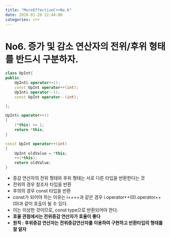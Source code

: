 ```yaml
---
title: "MoreEffectiveC++No.6"
date: 2020-01-20 22:44:00
categories: c++
---
```


# No6. 증가 및 감소 연산자의 전위/후위 형태를 반드시 구분하자.

```c++
class UpInt{
public:
    UpInt& operator++();
    const UpInt operator++(int);
    UpInt& operator--();
    const UpInt operator--(int);

};

UpInt& operator++()
{
    (*this) += 1; 
    return *this;
}

const UpInt operator++(int)
{
    UpInt oldValue = *this;
    ++(*this);
    return oldValue;
}

```

- 증감 연산자의 전위 형태와 후위 형태는 서로 다른 타입을 반환한다는 것
- 전위의 경우 참조자 타입을 반환
- 후의의 경우 const 타입을 반환
- const가 되어야 하는 이유는 i++++과 같은 경우 i.operator++(0).operator++(0)과 같이 호출이 될 수 있다.
- 이는 이상한 것이므로, const type으로 반환되어야 한다.
- **효율 관점에서는 전위증감 연산자가 효율이 좋다**
- **원칙 : 후위증감 연산자는 전위증감연산자를 이용하여 구현하고 반환타입의 형태를 잘 알자**